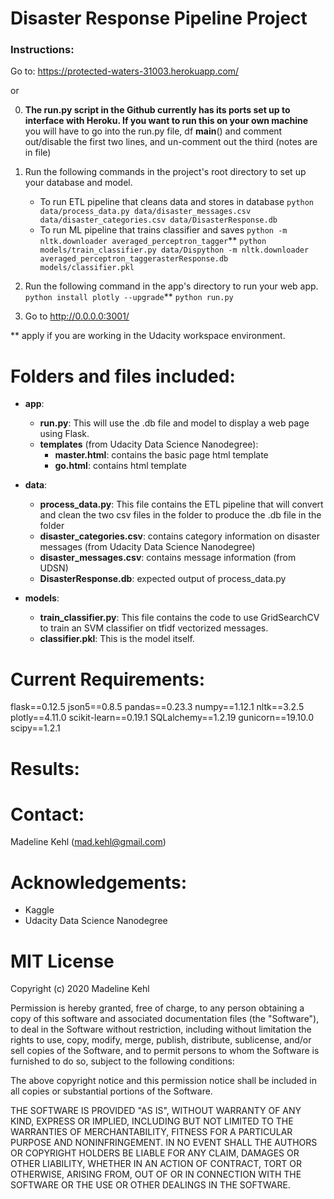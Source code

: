 # Disaster Response Pipeline Project

### Instructions:
Go to: https://protected-waters-31003.herokuapp.com/

or

0. **The run.py script in the Github currently has its ports set up to interface with Heroku.  If you want to run this on your own machine**
   you will have to go into the run.py file, df __main__() and comment out/disable the first two lines, and un-comment out the third (notes are in file)

1. Run the following commands in the project's root directory to set up your database and model.

    - To run ETL pipeline that cleans data and stores in database
        `python data/process_data.py data/disaster_messages.csv data/disaster_categories.csv data/DisasterResponse.db`
    - To run ML pipeline that trains classifier and saves
    	`python -m nltk.downloader averaged_perceptron_tagger`**
        `python models/train_classifier.py data/Dispython -m nltk.downloader averaged_perceptron_taggerasterResponse.db models/classifier.pkl`

2. Run the following command in the app's directory to run your web app.
    `python install plotly --upgrade`**
    `python run.py`

3. Go to http://0.0.0.0:3001/

** apply if you are working in the Udacity workspace environment. 


# Folders and files included:

* **app**:
	* **run.py**:  This will use the .db file and model to display a web page using Flask.  
	* **templates** (from Udacity Data Science Nanodegree):
		* **master.html**: contains the basic page html template
		* **go.html**: contains html template  
* **data**:  
	* **process_data.py**: This file contains the ETL pipeline that will convert and clean the two csv files in the folder to produce the .db file in the folder
	* **disaster_categories.csv**:  contains category information on disaster messages (from Udacity Data Science Nanodegree)
	* **disaster_messages.csv**: contains message information (from UDSN) 
	* **DisasterResponse.db**: expected output of process_data.py
  
* **models**: 
	* **train_classifier.py**: This file contains the code to use GridSearchCV to train an SVM classifier on tfidf vectorized messages.
	* **classifier.pkl**: This is the model itself.

# Current Requirements:
flask==0.12.5
json5==0.8.5
pandas==0.23.3
numpy==1.12.1
nltk==3.2.5
plotly==4.11.0
scikit-learn==0.19.1
SQLalchemy==1.2.19
gunicorn==19.10.0
scipy==1.2.1

# Results:
  


# Contact: 

Madeline Kehl (mad.kehl@gmail.com)

# Acknowledgements:

* Kaggle 
* Udacity Data Science Nanodegree



# MIT License

Copyright (c) 2020 Madeline Kehl

Permission is hereby granted, free of charge, to any person obtaining a copy
of this software and associated documentation files (the "Software"), to deal
in the Software without restriction, including without limitation the rights
to use, copy, modify, merge, publish, distribute, sublicense, and/or sell
copies of the Software, and to permit persons to whom the Software is
furnished to do so, subject to the following conditions:

The above copyright notice and this permission notice shall be included in all
copies or substantial portions of the Software.

THE SOFTWARE IS PROVIDED "AS IS", WITHOUT WARRANTY OF ANY KIND, EXPRESS OR
IMPLIED, INCLUDING BUT NOT LIMITED TO THE WARRANTIES OF MERCHANTABILITY,
FITNESS FOR A PARTICULAR PURPOSE AND NONINFRINGEMENT. IN NO EVENT SHALL THE
AUTHORS OR COPYRIGHT HOLDERS BE LIABLE FOR ANY CLAIM, DAMAGES OR OTHER
LIABILITY, WHETHER IN AN ACTION OF CONTRACT, TORT OR OTHERWISE, ARISING FROM,
OUT OF OR IN CONNECTION WITH THE SOFTWARE OR THE USE OR OTHER DEALINGS IN THE
SOFTWARE.


